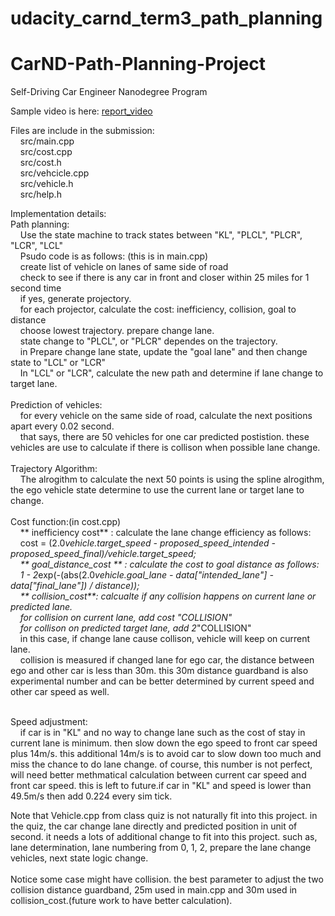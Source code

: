 # udacity_carnd_term3_path_planning

# CarND-Path-Planning-Project
Self-Driving Car Engineer Nanodegree Program

Sample video is here: [report_video](./report_good.mov)

Files are include in the submission:<br/>
&nbsp; &nbsp; src/main.cpp <br/>
&nbsp; &nbsp; src/cost.cpp <br/>
&nbsp; &nbsp; src/cost.h <br/>
&nbsp; &nbsp; src/vehcicle.cpp <br/>
&nbsp; &nbsp; src/vehicle.h <br/>
&nbsp; &nbsp; src/help.h<br/>


Implementation details:<br/>
Path planning:<br/>
&nbsp; &nbsp;     Use the state machine to track states between "KL", "PLCL", "PLCR", "LCR", "LCL"<br/>
&nbsp; &nbsp;     Psudo code is as follows: (this is in main.cpp)<br/>
&nbsp; &nbsp;       create list of vehicle on lanes of same side of road<br/>
&nbsp; &nbsp;       check to see if there is any car in front and closer within 25 miles for 1 second time <br/>
&nbsp; &nbsp;       if yes, generate projectory.<br/>
&nbsp; &nbsp;       for each projector, calculate the cost: inefficiency, collision, goal to distance<br/>
&nbsp; &nbsp;       choose lowest trajectory. prepare change lane.<br/>
&nbsp; &nbsp;       state change to "PLCL", or "PLCR" dependes on the trajectory.<br/>
&nbsp; &nbsp;       in Prepare change lane state, update the "goal lane" and then change state to "LCL" or "LCR"<br/>
&nbsp; &nbsp;       In "LCL" or "LCR", calculate the new path and determine if lane change to target lane.<br/>
<br/>
Prediction of vehicles:<br/>
&nbsp; &nbsp;     for every vehicle on the same side of road, calculate the next positions apart every 0.02 second.<br/>
&nbsp; &nbsp;     that says, there are 50 vehicles for one car predicted postistion. these vehicles are use to calculate if there is collison when possible lane change. <br/>
<br/>
Trajectory Algorithm:<br/>
&nbsp; &nbsp; The alrogithm to calculate the next 50 points is using the spline alrogithm, the ego vehicle state determine to use the current lane or target lane to change.<br/>
<br/>
Cost function:(in cost.cpp)<br/>
&nbsp; &nbsp;     ** inefficiency cost** : calculate the lane change efficiency as follows:<br/>
&nbsp; &nbsp;         cost = (2.0*vehicle.target_speed - proposed_speed_intended - proposed_speed_final)/vehicle.target_speed;<br/>
&nbsp; &nbsp;      ** goal_distance_cost ** : calculate the cost to goal distance as follows:<br/>
&nbsp; &nbsp;          1 - 2*exp(-(abs(2.0*vehicle.goal_lane - data["intended_lane"] - data["final_lane"]) / distance));<br/>
&nbsp; &nbsp;      ** collision_cost**: calcualte if any collision happens on current lane or predicted lane.<br/>
&nbsp; &nbsp;          for collision on current lane, add cost "COLLISION"<br/>
&nbsp; &nbsp;          for collison on predicted target lane, add 2*"COLLISION"<br/>
&nbsp; &nbsp;          in this case, if change lane cause collison, vehicle will keep on current lane.<br/>
&nbsp; &nbsp;          collision is measured if changed lane for ego car, the distance between ego and other car is less than 30m. this 30m distance guardband is also experimental number and can be better determined by current speed and other car speed as well.<br/>

<br/>
Speed adjustment:<br/>
 &nbsp; &nbsp;    if car is in "KL" and no way to change lane such as the cost of stay in current lane is minimum. then slow down the ego speed to front car speed plus 14m/s. this additional 14m/s is to avoid car to slow down too much and miss the chance to do lane change. of course, this number is not perfect, will need better methmatical calculation between current car speed and front car speed. this is left to future.if car in "KL" and speed is lower than 49.5m/s then add 0.224 every sim tick.
<br/>

Note that Vehicle.cpp from class quiz is not naturally fit into this project. in the quiz, the car change lane directly and predicted position in unit of second. it needs a lots of additional change to fit into this project. such as, lane determination, lane numbering from 0, 1, 2, prepare the lane change vehicles, next state logic change.<br/>
<br/>
Notice some case might have collision. the best parameter to adjust the two collision distance guardband, 25m used in main.cpp and 30m used in collision_cost.(future work to have better calculation).<br/>
